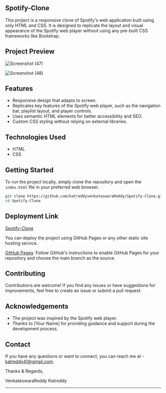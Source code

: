 ## Spotify-Clone

This project is a responsive clone of Spotify's web application built using only HTML and CSS. It is designed to replicate the layout and visual appearance of the Spotify web player without using any pre-built CSS frameworks like Bootstrap.

## Project Preview
![Screenshot (47)](https://github.com/katreddyvenkateswaraReddy/Spotify-Clone/assets/63310358/ba1a13a9-7f67-4570-9af2-0f2c3c329abf)

![Screenshot (48)](https://github.com/katreddyvenkateswaraReddy/Spotify-Clone/assets/63310358/3b53088d-6184-4025-9f1f-1bfd9d4e5bf1)



## Features

- Responsive design that adapts to screen.
- Replicates key features of the Spotify web player, such as the navigation bar, playlist layout, and player controls.
- Uses semantic HTML elements for better accessibility and SEO.
- Custom CSS styling without relying on external libraries.

## Technologies Used

- HTML
- CSS

## Getting Started

To run the project locally, simply clone the repository and open the `index.html` file in your preferred web browser.

```bash
git clone https://github.com/katreddyvenkateswaraReddy/Spotify-Clone.git
cd Spotify-Clone
```

## Deployment Link

[Spotify-Clone](https://katreddyvenkateswarareddy.github.io/Spotify-Clone/)

You can deploy the project using GitHub Pages or any other static site hosting service.

[GitHub Pages](https://pages.github.com/): Follow GitHub's instructions to enable GitHub Pages for your repository and choose the main branch as the source.

## Contributing

Contributions are welcome! If you find any issues or have suggestions for improvements, feel free to create an issue or submit a pull request.

## Acknowledgements

- The project was inspired by the Spotify web player.
- Thanks to [Your Name] for providing guidance and support during the development process.

## Contact

If you have any questions or want to connect, you can reach me at - katreddy41@gmail.com.

Thanks & Regards,

VenkateswaraReddy Katreddy

---
